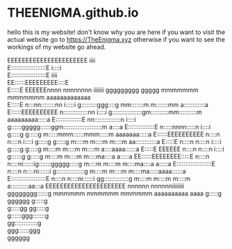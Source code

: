 # THEENlGMA.github.io
hello this is my website! don't know why you are here if you want to visit the actual website go to https://TheEnigma.xyz
otherwise if you want to see the workings of my website go ahead.

                                                                                                              
                                                                                                              
EEEEEEEEEEEEEEEEEEEEEE                    iiii                                                                
E::::::::::::::::::::E                   i::::i                                                               
E::::::::::::::::::::E                    iiii                                                                
EE::::::EEEEEEEEE::::E                                                                                        
  E:::::E       EEEEEEnnnn  nnnnnnnn    iiiiiii    ggggggggg   ggggg   mmmmmmm    mmmmmmm     aaaaaaaaaaaaa   
  E:::::E             n:::nn::::::::nn  i:::::i   g:::::::::ggg::::g mm:::::::m  m:::::::mm   a::::::::::::a  
  E::::::EEEEEEEEEE   n::::::::::::::nn  i::::i  g:::::::::::::::::gm::::::::::mm::::::::::m  aaaaaaaaa:::::a 
  E:::::::::::::::E   nn:::::::::::::::n i::::i g::::::ggggg::::::ggm::::::::::::::::::::::m           a::::a 
  E:::::::::::::::E     n:::::nnnn:::::n i::::i g:::::g     g:::::g m:::::mmm::::::mmm:::::m    aaaaaaa:::::a 
  E::::::EEEEEEEEEE     n::::n    n::::n i::::i g:::::g     g:::::g m::::m   m::::m   m::::m  aa::::::::::::a 
  E:::::E               n::::n    n::::n i::::i g:::::g     g:::::g m::::m   m::::m   m::::m a::::aaaa::::::a 
  E:::::E       EEEEEE  n::::n    n::::n i::::i g::::::g    g:::::g m::::m   m::::m   m::::ma::::a    a:::::a 
EE::::::EEEEEEEE:::::E  n::::n    n::::ni::::::ig:::::::ggggg:::::g m::::m   m::::m   m::::ma::::a    a:::::a 
E::::::::::::::::::::E  n::::n    n::::ni::::::i g::::::::::::::::g m::::m   m::::m   m::::ma:::::aaaa::::::a 
E::::::::::::::::::::E  n::::n    n::::ni::::::i  gg::::::::::::::g m::::m   m::::m   m::::m a::::::::::aa:::a
EEEEEEEEEEEEEEEEEEEEEE  nnnnnn    nnnnnniiiiiiii    gggggggg::::::g mmmmmm   mmmmmm   mmmmmm  aaaaaaaaaa  aaaa
                                                            g:::::g                                           
                                                gggggg      g:::::g                                           
                                                g:::::gg   gg:::::g                                           
                                                 g::::::ggg:::::::g                                           
                                                  gg:::::::::::::g                                            
                                                    ggg::::::ggg                                              
                                                       gggggg                                                 
                                                                                                              
